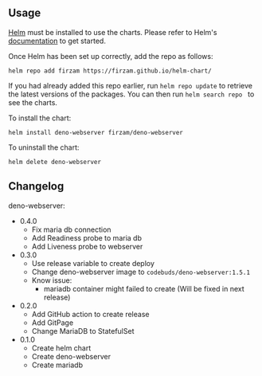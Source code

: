 ## Usage

[Helm](https://helm.sh) must be installed to use the charts.  Please refer to
Helm's [documentation](https://helm.sh/docs) to get started.

Once Helm has been set up correctly, add the repo as follows:

`helm repo add firzam https://firzam.github.io/helm-chart/`

If you had already added this repo earlier, run `helm repo update` to retrieve
the latest versions of the packages.  You can then run `helm search repo
` to see the charts.

To install the  chart:

    helm install deno-webserver firzam/deno-webserver

To uninstall the chart:

    helm delete deno-webserver

## Changelog

deno-webserver:
- 0.4.0
  - Fix maria db connection
  - Add Readiness probe to maria db
  - Add Liveness probe to webserver
- 0.3.0
  - Use release variable to create deploy
  - Change deno-webserver image to `codebuds/deno-webserver:1.5.1`
  - Know issue:
    - mariadb container might failed to create (Will be fixed in next release)
- 0.2.0
  - Add GitHub action to create release
  - Add GitPage
  - Change MariaDB to StatefulSet
- 0.1.0
  - Create helm chart
  - Create deno-webserver
  - Create mariadb